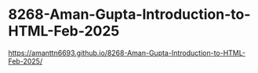 # 8268-Aman-Gupta-Introduction-to-HTML-Feb-2025
https://amanttn6693.github.io/8268-Aman-Gupta-Introduction-to-HTML-Feb-2025/
